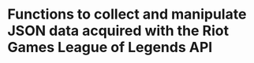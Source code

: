 Functions to collect and manipulate JSON data acquired with the Riot Games League of Legends API
==========
